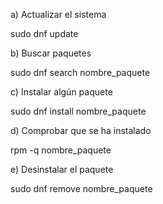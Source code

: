 a) Actualizar el sistema

sudo dnf update

b) Buscar paquetes

sudo dnf search nombre_paquete

c) Instalar algún paquete

sudo dnf install nombre_paquete

d) Comprobar que se ha instalado

rpm -q nombre_paquete

e) Desinstalar el paquete

sudo dnf remove nombre_paquete
